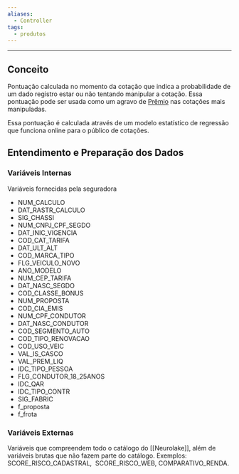 ```yaml
---
aliases:
  - Controller
tags:
  - produtos
---
```

---
## Conceito

Pontuação calculada no momento da cotação que indica a probabilidade de um dado registro estar ou não tentando manipular a cotação. Essa pontuação pode ser usada como um agravo de [Prêmio](Indenização,%20prêmio%20e%20sinistralidade.md) nas cotações mais manipuladas.

Essa pontuação é calculada através de um modelo estatístico de regressão que funciona online para o público de cotações.

## Entendimento e Preparação dos Dados

### Variáveis Internas

Variáveis fornecidas pela seguradora
- NUM_CALCULO
- DAT_RASTR_CALCULO
- SIG_CHASSI
- NUM_CNPJ_CPF_SEGDO
- DAT_INIC_VIGENCIA
- COD_CAT_TARIFA
- DAT_ULT_ALT
- COD_MARCA_TIPO
- FLG_VEICULO_NOVO
- ANO_MODELO
- NUM_CEP_TARIFA
- DAT_NASC_SEGDO
- COD_CLASSE_BONUS
- NUM_PROPOSTA
- COD_CIA_EMIS
- NUM_CPF_CONDUTOR
- DAT_NASC_CONDUTOR
- COD_SEGMENTO_AUTO
- COD_TIPO_RENOVACAO
- COD_USO_VEIC
- VAL_IS_CASCO
- VAL_PREM_LIQ
- IDC_TIPO_PESSOA
- FLG_CONDUTOR_18_25ANOS
- IDC_QAR
- IDC_TIPO_CONTR
- SIG_FABRIC
- f_proposta
- f_frota

### Variáveis Externas

Variáveis  que compreendem todo o catálogo do [[Neurolake]], além de variáveis brutas que não fazem parte do catálogo. Exemplos: SCORE_RISCO_CADASTRAL,  SCORE_RISCO_WEB, COMPARATIVO_RENDA.